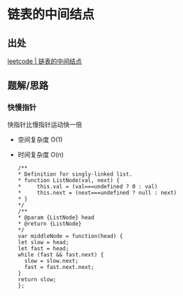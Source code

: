 # 链表的中间结点

## 出处

[leetcode | 链表的中间结点](https://leetcode-cn.com/problems/middle-of-the-linked-list/)
## 题解/思路

### 快慢指针
快指针比慢指针运动快一倍
- 空间复杂度 O(1)
- 时间复杂度 O(n)

  ```
  /**
  * Definition for singly-linked list.
  * function ListNode(val, next) {
  *     this.val = (val===undefined ? 0 : val)
  *     this.next = (next===undefined ? null : next)
  * }
  */
  /**
  * @param {ListNode} head
  * @return {ListNode}
  */
  var middleNode = function(head) {
  let slow = head;
  let fast = head;
  while (fast && fast.next) {
    slow = slow.next;
    fast = fast.next.next;
  }
  return slow;
  };
  ```

